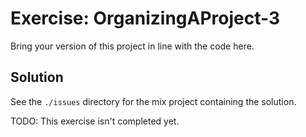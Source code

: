 # Exercise: OrganizingAProject-3
Bring your version of this project in line with the code here.

## Solution
See the `./issues` directory for the mix project containing the solution.

TODO: This exercise isn't completed yet.
